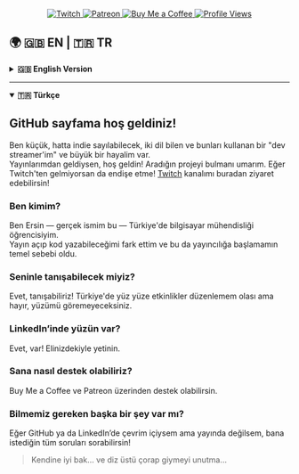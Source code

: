 <p align="center">
  <a href="https://www.twitch.tv/outraft">
    <img src="https://img.shields.io/static/v1?logo=twitch&label=&message=Twitch&color=9146FF&style=flat-square" alt="Twitch">
  </a>
  <a href="https://patreon.com/outraft?utm_medium=unknown&utm_source=join_link&utm_campaign=creatorshare_creator&utm_content=copyLink">
    <img src="https://img.shields.io/static/v1?logo=patreon&label=&message=Patreon&color=FF424D&style=flat-square" alt="Patreon">
  </a>
  <a href="https://coff.ee/outraft">
    <img src="https://img.shields.io/static/v1?logo=buymeacoffee&label=&message=Buy%20Me%20a%20Coffee&color=FFDD00&style=flat-square" alt="Buy Me a Coffee">
  </a>
  <a href="https://github.com/outraft">
    <img src="https://komarev.com/ghpvc/?username=outraft&style=flat-square" alt="Profile Views">
  </a>
</p>

## 🌍 🇬🇧 EN | 🇹🇷 TR

<details>
<summary><strong>🇬🇧 English Version</strong></summary>

## Welcome to my GitHub page!
I am a small, indie even, bilingual dev streamer with a dream.  
If you are here from my streams, welcome! Hope you can find the project you need! If not, fear not! You can visit my [twitch](https://www.twitch.tv/outraft) here!

### Who am I?
I am Ersin — real name — a computer engineering student in Turkey.  
I had an awakening such that I can stream while I code, which is primarily why I started streaming.

### Will I be able to meet you?
Well, yes! I might hold some face-to-face events located in Turkey but no, you will not see my face.

### Your LinkedIn has your photo?
It does indeed! Make do with what you have.

### How can I support you?
You can support me through Buy Me a Coffee and Patreon.

### Anything else we should know?
If I am online at GitHub or LinkedIn while not streaming, feel free to ask all the questions you want!

> Stay safe... and wear thigh highs...

</details>

---

<details open>
<summary><strong>🇹🇷 Türkçe </strong></summary>

## GitHub sayfama hoş geldiniz!  
Ben küçük, hatta indie sayılabilecek, iki dil bilen ve bunları kullanan bir "dev streamer'im" ve büyük bir hayalim var.  
Yayınlarımdan geldiysen, hoş geldin! Aradığın projeyi bulmanı umarım. Eğer Twitch'ten gelmiyorsan da endişe etme! [Twitch](https://www.twitch.tv/outraft) kanalımı buradan ziyaret edebilirsin!

### Ben kimim?  
Ben Ersin — gerçek ismim bu — Türkiye'de bilgisayar mühendisliği öğrencisiyim.  
Yayın açıp kod yazabileceğimi fark ettim ve bu da yayıncılığa başlamamın temel sebebi oldu.

### Seninle tanışabilecek miyiz?  
Evet, tanışabiliriz! Türkiye'de yüz yüze etkinlikler düzenlemem olası ama hayır, yüzümü göremeyeceksiniz.

### LinkedIn’inde yüzün var?  
Evet, var! Elinizdekiyle yetinin.

### Sana nasıl destek olabiliriz?  
Buy Me a Coffee ve Patreon üzerinden destek olabilirsin.

### Bilmemiz gereken başka bir şey var mı?  
Eğer GitHub ya da LinkedIn’de çevrim içiysem ama yayında değilsem, bana istediğin tüm soruları sorabilirsin!

> Kendine iyi bak… ve diz üstü çorap giymeyi unutma...

</details>
